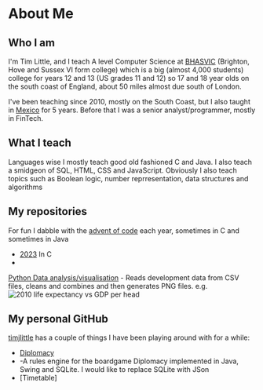 # About Me

## Who I am
I'm Tim Little, and I teach A level Computer Science at [BHASVIC](https://www.bhasvic.ac.uk/) (Brighton, Hove and Sussex VI form college) which is a big (almost 4,000 students) college for years 12 and 13 (US grades 11 and 12) so 17 and 18 year olds on the south coast of England, about 50 miles almost due south of London.

I've been teaching since 2010, mostly on the South Coast, but I also taught in [Mexico](https://edron.edu.mx/) for 5 years. Before that I was a senior analyst/programmer, mostly in FinTech.

## What I teach
Languages wise I mostly teach good old fashioned C and Java. I also teach a smidgeon of SQL, HTML, CSS and JavaScript.
Obviously I also teach topics such as Boolean logic, number reprresentation, data structures and algorithms

## My repositories
For fun I dabble with the [advent of code](https://adventofcode.com/) each year, sometimes in C and sometimes in Java
- [2023](https://github.com/BHASVIC-Tim/AdventOfCode2023) In C
- 

[Python Data analysis/visualisation](https://github.com/BHASVIC-Tim/PythonProjects/tree/main/example1) - Reads development data from CSV files, cleans and combines and then generates PNG files. e.g. 
![2010 life expectancy vs GDP per head](https://github.com/BHASVIC-Tim/PythonProjects/blob/main/example1/life-expectancy-2010.png)

## My personal GitHub
[timjlittle](https://github.com/timjlittle) has a couple of things I have been playing around with for a while:  

- [Diplomacy](https://github.com/timjlittle)
- -A rules engine for the boardgame Diplomacy implemented in Java, Swing and SQLite. I would like to replace SQLite with JSon
- [Timetable]

<!--**BHASVIC-Tim/BHASVIC-Tim** is a ✨ _special_ ✨ repository because its `README.md` (this file) appears on your GitHub profile.

Here are some ideas to get you started:

- 🔭 I’m currently working on ...
- 🌱 I’m currently learning ...
- 👯 I’m looking to collaborate on ...
- 🤔 I’m looking for help with ...
- 💬 Ask me about ...
- 📫 How to reach me: ...
- 😄 Pronouns: ...
- ⚡ Fun fact: ...
-->
